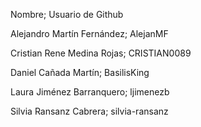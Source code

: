 Nombre; Usuario de Github

Alejandro Martín Fernández; AlejanMF

Cristian Rene Medina Rojas; CRISTIAN0089

Daniel Cañada Martín; BasilisKing

Laura Jiménez Barranquero; ljimenezb

Silvia Ransanz Cabrera; silvia-ransanz
